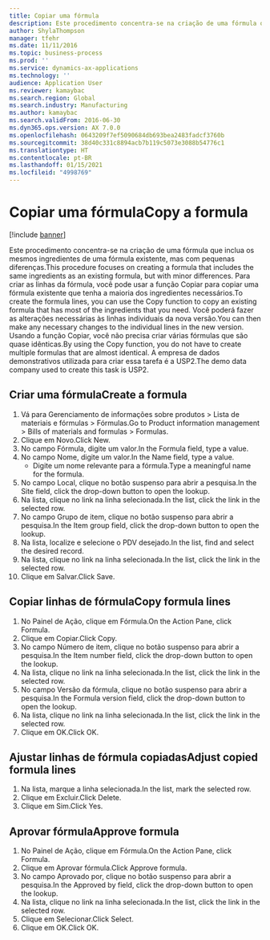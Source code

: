 ```yaml
---
title: Copiar uma fórmula
description: Este procedimento concentra-se na criação de uma fórmula que inclua os mesmos ingredientes de uma fórmula existente, mas com pequenas diferenças.
author: ShylaThompson
manager: tfehr
ms.date: 11/11/2016
ms.topic: business-process
ms.prod: ''
ms.service: dynamics-ax-applications
ms.technology: ''
audience: Application User
ms.reviewer: kamaybac
ms.search.region: Global
ms.search.industry: Manufacturing
ms.author: kamaybac
ms.search.validFrom: 2016-06-30
ms.dyn365.ops.version: AX 7.0.0
ms.openlocfilehash: 0643209f7ef5090684db693bea2483fadcf3760b
ms.sourcegitcommit: 38d40c331c8894acb7b119c5073e3088b54776c1
ms.translationtype: HT
ms.contentlocale: pt-BR
ms.lasthandoff: 01/15/2021
ms.locfileid: "4998769"
---
```

# <a name="copy-a-formula"></a><span data-ttu-id="cede5-103">Copiar uma fórmula</span><span class="sxs-lookup"><span data-stu-id="cede5-103">Copy a formula</span></span>

[!include [banner](../../includes/banner.md)]

<span data-ttu-id="cede5-104">Este procedimento concentra-se na criação de uma fórmula que inclua os mesmos ingredientes de uma fórmula existente, mas com pequenas diferenças.</span><span class="sxs-lookup"><span data-stu-id="cede5-104">This procedure focuses on creating a formula that includes the same ingredients as an existing formula, but with minor differences.</span></span> <span data-ttu-id="cede5-105">Para criar as linhas da fórmula, você pode usar a função Copiar para copiar uma fórmula existente que tenha a maioria dos ingredientes necessários.</span><span class="sxs-lookup"><span data-stu-id="cede5-105">To create the formula lines, you can use the Copy function to copy an existing formula that has most of the ingredients that you need.</span></span> <span data-ttu-id="cede5-106">Você poderá fazer as alterações necessárias às linhas individuais da nova versão.</span><span class="sxs-lookup"><span data-stu-id="cede5-106">You can then make any necessary changes to the individual lines in the new version.</span></span> <span data-ttu-id="cede5-107">Usando a função Copiar, você não precisa criar várias fórmulas que são quase idênticas.</span><span class="sxs-lookup"><span data-stu-id="cede5-107">By using the Copy function, you do not have to create multiple formulas that are almost identical.</span></span> <span data-ttu-id="cede5-108">A empresa de dados demonstrativos utilizada para criar essa tarefa é a USP2.</span><span class="sxs-lookup"><span data-stu-id="cede5-108">The demo data company used to create this task is USP2.</span></span>


## <a name="create-a-formula"></a><span data-ttu-id="cede5-109">Criar uma fórmula</span><span class="sxs-lookup"><span data-stu-id="cede5-109">Create a formula</span></span>
1. <span data-ttu-id="cede5-110">Vá para Gerenciamento de informações sobre produtos > Lista de materiais e fórmulas > Fórmulas.</span><span class="sxs-lookup"><span data-stu-id="cede5-110">Go to Product information management > Bills of materials and formulas > Formulas.</span></span>
2. <span data-ttu-id="cede5-111">Clique em Novo.</span><span class="sxs-lookup"><span data-stu-id="cede5-111">Click New.</span></span>
3. <span data-ttu-id="cede5-112">No campo Fórmula, digite um valor.</span><span class="sxs-lookup"><span data-stu-id="cede5-112">In the Formula field, type a value.</span></span>
4. <span data-ttu-id="cede5-113">No campo Nome, digite um valor.</span><span class="sxs-lookup"><span data-stu-id="cede5-113">In the Name field, type a value.</span></span>
    * <span data-ttu-id="cede5-114">Digite um nome relevante para a fórmula.</span><span class="sxs-lookup"><span data-stu-id="cede5-114">Type a meaningful name for the formula.</span></span>  
5. <span data-ttu-id="cede5-115">No campo Local, clique no botão suspenso para abrir a pesquisa.</span><span class="sxs-lookup"><span data-stu-id="cede5-115">In the Site field, click the drop-down button to open the lookup.</span></span>
6. <span data-ttu-id="cede5-116">Na lista, clique no link na linha selecionada.</span><span class="sxs-lookup"><span data-stu-id="cede5-116">In the list, click the link in the selected row.</span></span>
7. <span data-ttu-id="cede5-117">No campo Grupo de item, clique no botão suspenso para abrir a pesquisa.</span><span class="sxs-lookup"><span data-stu-id="cede5-117">In the Item group field, click the drop-down button to open the lookup.</span></span>
8. <span data-ttu-id="cede5-118">Na lista, localize e selecione o PDV desejado.</span><span class="sxs-lookup"><span data-stu-id="cede5-118">In the list, find and select the desired record.</span></span>
9. <span data-ttu-id="cede5-119">Na lista, clique no link na linha selecionada.</span><span class="sxs-lookup"><span data-stu-id="cede5-119">In the list, click the link in the selected row.</span></span>
10. <span data-ttu-id="cede5-120">Clique em Salvar.</span><span class="sxs-lookup"><span data-stu-id="cede5-120">Click Save.</span></span>

## <a name="copy-formula-lines"></a><span data-ttu-id="cede5-121">Copiar linhas de fórmula</span><span class="sxs-lookup"><span data-stu-id="cede5-121">Copy formula lines</span></span>
1. <span data-ttu-id="cede5-122">No Painel de Ação, clique em Fórmula.</span><span class="sxs-lookup"><span data-stu-id="cede5-122">On the Action Pane, click Formula.</span></span>
2. <span data-ttu-id="cede5-123">Clique em Copiar.</span><span class="sxs-lookup"><span data-stu-id="cede5-123">Click Copy.</span></span>
3. <span data-ttu-id="cede5-124">No campo Número de item, clique no botão suspenso para abrir a pesquisa.</span><span class="sxs-lookup"><span data-stu-id="cede5-124">In the Item number field, click the drop-down button to open the lookup.</span></span>
4. <span data-ttu-id="cede5-125">Na lista, clique no link na linha selecionada.</span><span class="sxs-lookup"><span data-stu-id="cede5-125">In the list, click the link in the selected row.</span></span>
5. <span data-ttu-id="cede5-126">No campo Versão da fórmula, clique no botão suspenso para abrir a pesquisa.</span><span class="sxs-lookup"><span data-stu-id="cede5-126">In the Formula version field, click the drop-down button to open the lookup.</span></span>
6. <span data-ttu-id="cede5-127">Na lista, clique no link na linha selecionada.</span><span class="sxs-lookup"><span data-stu-id="cede5-127">In the list, click the link in the selected row.</span></span>
7. <span data-ttu-id="cede5-128">Clique em OK.</span><span class="sxs-lookup"><span data-stu-id="cede5-128">Click OK.</span></span>

## <a name="adjust-copied-formula-lines"></a><span data-ttu-id="cede5-129">Ajustar linhas de fórmula copiadas</span><span class="sxs-lookup"><span data-stu-id="cede5-129">Adjust copied formula lines</span></span>
1. <span data-ttu-id="cede5-130">Na lista, marque a linha selecionada.</span><span class="sxs-lookup"><span data-stu-id="cede5-130">In the list, mark the selected row.</span></span>
2. <span data-ttu-id="cede5-131">Clique em Excluir.</span><span class="sxs-lookup"><span data-stu-id="cede5-131">Click Delete.</span></span>
3. <span data-ttu-id="cede5-132">Clique em Sim.</span><span class="sxs-lookup"><span data-stu-id="cede5-132">Click Yes.</span></span>

## <a name="approve-formula"></a><span data-ttu-id="cede5-133">Aprovar fórmula</span><span class="sxs-lookup"><span data-stu-id="cede5-133">Approve formula</span></span>
1. <span data-ttu-id="cede5-134">No Painel de Ação, clique em Fórmula.</span><span class="sxs-lookup"><span data-stu-id="cede5-134">On the Action Pane, click Formula.</span></span>
2. <span data-ttu-id="cede5-135">Clique em Aprovar fórmula.</span><span class="sxs-lookup"><span data-stu-id="cede5-135">Click Approve formula.</span></span>
3. <span data-ttu-id="cede5-136">No campo Aprovado por, clique no botão suspenso para abrir a pesquisa.</span><span class="sxs-lookup"><span data-stu-id="cede5-136">In the Approved by field, click the drop-down button to open the lookup.</span></span>
4. <span data-ttu-id="cede5-137">Na lista, clique no link na linha selecionada.</span><span class="sxs-lookup"><span data-stu-id="cede5-137">In the list, click the link in the selected row.</span></span>
5. <span data-ttu-id="cede5-138">Clique em Selecionar.</span><span class="sxs-lookup"><span data-stu-id="cede5-138">Click Select.</span></span>
6. <span data-ttu-id="cede5-139">Clique em OK.</span><span class="sxs-lookup"><span data-stu-id="cede5-139">Click OK.</span></span>


